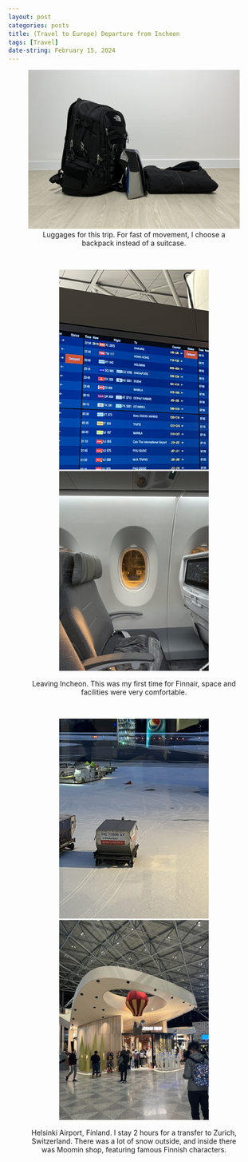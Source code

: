 ```yaml
---
layout: post
categories: posts
title: (Travel to Europe) Departure from Incheon
tags: [Travel]
date-string: February 15, 2024
---
```


<center>

<figure>
	<img src="/images/2024-02_Europe/IMG_6095.jpeg" width="600">
	<figcaption>Luggages for this trip. For fast of movement, I choose a backpack instead of a suitcase.</figcaption>
</figure>

<br>
<figure>
	<p align="center">
		<img src="/images/2024-02_Europe/IMG_6101.jpeg" width="300">
		<img src="/images/2024-02_Europe/IMG_6111.jpeg" width="300">
	</p>
	<figcaption>Leaving Incheon. This was my first time for Finnair, space and facilities were very comfortable.</figcaption>
</figure>

<br>
<figure>
	<p align="center">
		<img src="/images/2024-02_Europe/IMG_6152.jpeg" width="300">
		<img src="/images/2024-02_Europe/IMG_6139.jpeg" width="300">
	</p>
	<figcaption>Helsinki Airport, Finland. I stay 2 hours for a transfer to Zurich, Switzerland. There was a lot of snow outside, and inside there was Moomin shop, featuring famous Finnish characters.</figcaption>
</figure>


</center>



